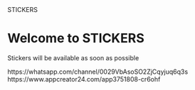<html>
<head>STICKERS</head>
<body>
<h1>Welcome to STICKERS</h1>
<p>Stickers will be available as soon as possible</p>
</body>
<a>https://whatsapp.com/channel/0029VbAsoSO2ZjCqyjuq6q3s</a>
<a>https://www.appcreator24.com/app3751808-cr6ohf</a>
</html>
